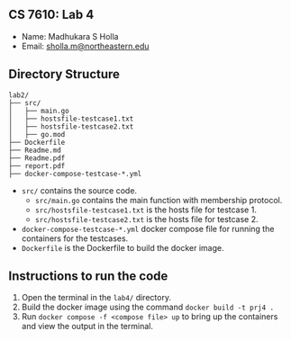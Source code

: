 ## CS 7610: Lab 4
- Name: Madhukara S Holla
- Email: sholla.m@northeastern.edu

## Directory Structure
```
lab2/
├── src/
│   ├── main.go
│   ├── hostsfile-testcase1.txt
│   ├── hostsfile-testcase2.txt
│   ├── go.mod
├── Dockerfile
├── Readme.md
├── Readme.pdf
├── report.pdf
├── docker-compose-testcase-*.yml

```
- `src/` contains the source code.
    - `src/main.go` contains the main function with membership protocol.
    - `src/hostsfile-testcase1.txt` is the hosts file for testcase 1.
    - `src/hostsfile-testcase2.txt` is the hosts file for testcase 2.
- `docker-compose-testcase-*.yml` docker compose file for running the containers for the testcases.
- `Dockerfile` is the Dockerfile to build the docker image.

## Instructions to run the code
1. Open the terminal in the `lab4/` directory.
2. Build the docker image using the command `docker build -t prj4 .`
3. Run `docker compose -f <compose file> up` to bring up the containers and view the output in the terminal.
